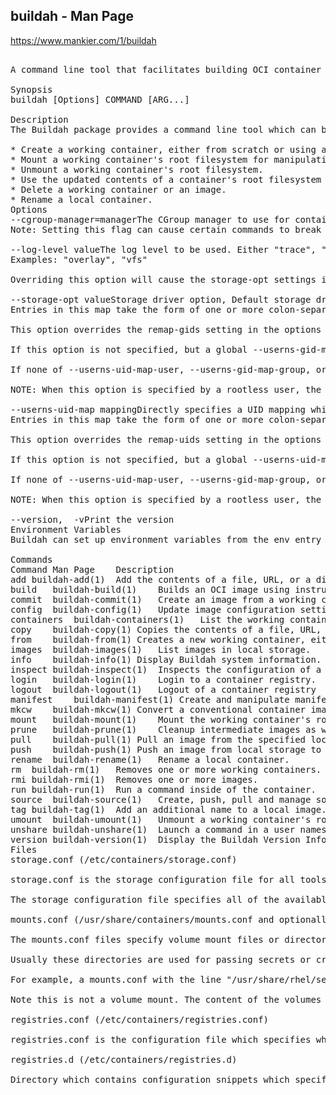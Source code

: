 ##   buildah - Man Page
https://www.mankier.com/1/buildah 
<pre>

A command line tool that facilitates building OCI container images.

Synopsis
buildah [Options] COMMAND [ARG...]

Description
The Buildah package provides a command line tool which can be used to:

* Create a working container, either from scratch or using an image as a starting point.
* Mount a working container's root filesystem for manipulation.
* Unmount a working container's root filesystem.
* Use the updated contents of a container's root filesystem as a filesystem layer to create a new image.
* Delete a working container or an image.
* Rename a local container.
Options
--cgroup-manager=managerThe CGroup manager to use for container cgroups. Supported values are cgroupfs or systemd. Default is systemd unless overridden in the containers.conf file.
Note: Setting this flag can cause certain commands to break when called on containers previously created by the other CGroup manager type. Note: CGroup manager is not supported in rootless mode when using CGroups Version V1.

--log-level valueThe log level to be used. Either "trace", "debug", "info", "warn", "error", "fatal", or "panic", defaulting to "warn".--help,  -hShow help--registries-conf pathPathname of the configuration file which specifies which container registries should be consulted when completing image names which do not include a registry or domain portion.  It is not recommended that this option be used, as the default behavior of using the system-wide configuration (/etc/containers/registries.conf) is most often preferred.--registries-conf-dir pathPathname of the directory which contains configuration snippets which specify registries which should be consulted when completing image names which do not include a registry or domain portion.  It is not recommended that this option be used, as the default behavior of using the system-wide configuration (/etc/containers/registries.d) is most often preferred.--root valueStorage root dir (default: "/var/lib/containers/storage" for UID 0, "$HOME/.local/share/containers/storage" for other users) Default root dir is configured in /etc/containers/storage.conf--runroot valueStorage state dir (default: "/run/containers/storage" for UID 0, "/run/user/$UID" for other users) Default state dir is configured in /etc/containers/storage.conf--short-name-alias-conf pathPathname of the file which contains cached mappings between short image names and their corresponding fully-qualified names.  It is used for mapping from names of images specified using short names like "ubi8" which don't include a registry component and a corresponding fully-specified name which includes a registry and any other components, such as "registry.access.redhat.com/ubi8".  It is not recommended that this option be used, as the default behavior of using the system-wide cache (/var/cache/containers/short-name-aliases.conf) or per-user cache ($HOME/.cache/containers/short-name-aliases.conf) to supplement system-wide defaults is most often preferred.--storage-driver valueStorage driver.  The default storage driver for UID 0 is configured in /etc/containers/storage.conf ($HOME/.config/containers/storage.conf in rootless mode), and is vfs for other users.  The STORAGE_DRIVER environment variable overrides the default.  The --storage-driver specified driver overrides all.
Examples: "overlay", "vfs"

Overriding this option will cause the storage-opt settings in /etc/containers/storage.conf to be ignored.  The user must specify additional options via the --storage-opt flag.

--storage-opt valueStorage driver option, Default storage driver options are configured in /etc/containers/storage.conf ($HOME/.config/containers/storage.conf in rootless mode). The STORAGE_OPTS environment variable overrides the default. The --storage-opt specified options overrides all.--userns-gid-map mappingDirectly specifies a GID mapping which should be used to set ownership, at the filesystem level, on the working container's contents. Commands run when handling RUN instructions will default to being run in their own user namespaces, configured using the UID and GID maps.
Entries in this map take the form of one or more colon-separated triples of a starting in-container GID, a corresponding starting host-level GID, and the number of consecutive IDs which the map entry represents.

This option overrides the remap-gids setting in the options section of /etc/containers/storage.conf.

If this option is not specified, but a global --userns-gid-map setting is supplied, settings from the global option will be used.

If none of --userns-uid-map-user, --userns-gid-map-group, or --userns-gid-map are specified, but --userns-uid-map is specified, the GID map will be set to use the same numeric values as the UID map.

NOTE: When this option is specified by a rootless user, the specified mappings are relative to the rootless usernamespace in the container, rather than being relative to the host as it would be when run rootful.

--userns-uid-map mappingDirectly specifies a UID mapping which should be used to set ownership, at the filesystem level, on the working container's contents. Commands run when handling RUN instructions will default to being run in their own user namespaces, configured using the UID and GID maps.
Entries in this map take the form of one or more colon-separated triples of a starting in-container UID, a corresponding starting host-level UID, and the number of consecutive IDs which the map entry represents.

This option overrides the remap-uids setting in the options section of /etc/containers/storage.conf.

If this option is not specified, but a global --userns-uid-map setting is supplied, settings from the global option will be used.

If none of --userns-uid-map-user, --userns-gid-map-group, or --userns-uid-map are specified, but --userns-gid-map is specified, the UID map will be set to use the same numeric values as the GID map.

NOTE: When this option is specified by a rootless user, the specified mappings are relative to the rootless usernamespace in the container, rather than being relative to the host as it would be when run rootful.

--version,  -vPrint the version
Environment Variables
Buildah can set up environment variables from the env entry in the [engine] table in the containers.conf(5). These variables can be overridden by passing environment variables before the buildah commands.

Commands
Command	Man Page	Description
add	buildah-add(1)	Add the contents of a file, URL, or a directory to the container.
build	buildah-build(1)	Builds an OCI image using instructions in one or more Containerfiles.
commit	buildah-commit(1)	Create an image from a working container.
config	buildah-config(1)	Update image configuration settings.
containers	buildah-containers(1)	List the working containers and their base images.
copy	buildah-copy(1)	Copies the contents of a file, URL, or directory into a container's working directory.
from	buildah-from(1)	Creates a new working container, either from scratch or using a specified image as a starting point.
images	buildah-images(1)	List images in local storage.
info	buildah-info(1)	Display Buildah system information.
inspect	buildah-inspect(1)	Inspects the configuration of a container or image
login	buildah-login(1)	Login to a container registry.
logout	buildah-logout(1)	Logout of a container registry
manifest	buildah-manifest(1)	Create and manipulate manifest lists and image indexes.
mkcw	buildah-mkcw(1)	Convert a conventional container image into a confidential workload image.
mount	buildah-mount(1)	Mount the working container's root filesystem.
prune	buildah-prune(1)	Cleanup intermediate images as well as build and mount cache.
pull	buildah-pull(1)	Pull an image from the specified location.
push	buildah-push(1)	Push an image from local storage to elsewhere.
rename	buildah-rename(1)	Rename a local container.
rm	buildah-rm(1)	Removes one or more working containers.
rmi	buildah-rmi(1)	Removes one or more images.
run	buildah-run(1)	Run a command inside of the container.
source	buildah-source(1)	Create, push, pull and manage source images and associated source artifacts.
tag	buildah-tag(1)	Add an additional name to a local image.
umount	buildah-umount(1)	Unmount a working container's root file system.
unshare	buildah-unshare(1)	Launch a command in a user namespace with modified ID mappings.
version	buildah-version(1)	Display the Buildah Version Information
Files
storage.conf (/etc/containers/storage.conf)

storage.conf is the storage configuration file for all tools using containers/storage

The storage configuration file specifies all of the available container storage options for tools using shared container storage.

mounts.conf (/usr/share/containers/mounts.conf and optionally /etc/containers/mounts.conf)

The mounts.conf files specify volume mount files or directories that are automatically mounted inside containers when executing the buildah run or buildah build commands.  Container processes can then use this content.  The volume mount content does not get committed to the final image.

Usually these directories are used for passing secrets or credentials required by the package software to access remote package repositories.

For example, a mounts.conf with the line "/usr/share/rhel/secrets:/run/secrets", the content of /usr/share/rhel/secrets directory is mounted on /run/secrets inside the container.  This mountpoint allows Red Hat Enterprise Linux subscriptions from the host to be used within the container.  It is also possible to omit the destination if it's equal to the source path.  For example, specifying /var/lib/secrets will mount the directory into the same container destination path /var/lib/secrets.

Note this is not a volume mount. The content of the volumes is copied into container storage, not bind mounted directly from the host.

registries.conf (/etc/containers/registries.conf)

registries.conf is the configuration file which specifies which container registries should be consulted when completing image names which do not include a registry or domain portion.

registries.d (/etc/containers/registries.d)

Directory which contains configuration snippets which specify registries which should be consulted when completing image names which do not include a registry or domain portion.
</pre>
